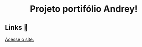 <h1 align="center">
  Projeto portifólio Andrey!
</h1>

## Links 🔗
<a href="https://kalamitt.github.io/site-porfolio-andrey/" target="_blank" align="center"> Acesse o site. </a>
